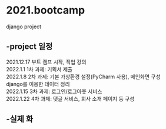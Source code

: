 # 2021.bootcamp
django project

## -project 일정
   2021.12.17 부트 캠프 시작, 직업 강의 </br>
   2022.1.1   1차 과제: 기획서 제출 </br>
   2022.1.8   2차 과제: 기본 가상환경 설정(PyCharm 사용), 메인화면 구성 </br>
                        django를 이용한 데이터 정리 </br>
   2022.1.15  3차 과제: 로그인/로그아웃 서비스 </br>
   2022.1.22  4차 과제: 댓글 서비스, 회사 소개 페이지 등 구성 </br>

## -실제 화
    
